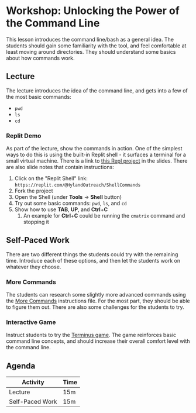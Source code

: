 # Workshop: Unlocking the Power of the Command Line
This lesson introduces the command line/bash as a general idea. The students should gain some familiarity with the tool, and feel comfortable at least moving around directories. They should understand some basics about how commands work.

## Lecture
The lecture introduces the idea of the command line, and gets into a few of the most basic commands:

- `pwd`
- `ls`
- `cd`

### Replit Demo
As part of the lecture, show the commands in action. One of the simplest ways to do this is using the built-in Replit shell - it surfaces a terminal for a small virtual machine. There is a link to [this Repl project](https://replit.com/@HylandOutreach/ShellCommands) in the slides. There are also slide notes that contain instructions:

1. Click on the "Replit Shell" link: `https://replit.com/@HylandOutreach/ShellCommands`
1. Fork the project
1. Open the Shell (under **Tools** -> **Shell** button)
1. Try out some basic commands: `pwd`, `ls`, and `cd`
1. Show how to use **TAB**, **UP**, and **Ctrl**+**C**
    1. An example for **Ctrl**+**C** could be running the `cmatrix` command and stopping it

## Self-Paced Work
There are two different things the students could try with the remaining time. Introduce each of these options, and then let the students work on whatever they choose.

### More Commands
The students can research some slightly more advanced commands using the [More Commands](MoreCommands.md) instructions file. For the most part, they should be able to figure them out. There are also some challenges for the students to try.

### Interactive Game
Instruct students to try the [Terminus game](http://www.mprat.org/Terminus/). The game reinforces basic command line concepts, and should increase their overall comfort level with the command line.

## Agenda

| Activity | Time |
|-|-|
| Lecture | 15m |
| Self-Paced Work | 15m |
